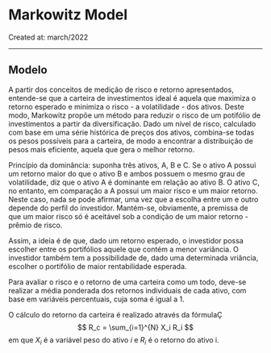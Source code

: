 # **Markowitz Model**

Created at: march/2022

---

## **Modelo**
A partir dos conceitos de medição de risco e retorno apresentados, entende-se que a carteira de investimentos ideal é aquela que maximiza o retorno esperado e minimiza o risco - a volatilidade - dos ativos. 
Deste modo, Markowitz propõe um método para reduzir o risco de
um potifólio de investimentos a partir da diversificação. Dado um nível de risco, calculado com base em uma série histórica de preços dos ativos, combina-se todas os pesos possíveis para a carteira, de modo a encontrar a distribuição de pesos mais eficiente, aquela que gera o melhor retorno.

Princípio da dominância: suponha três ativos, A, B e C. Se o ativo A possui um retorno maior do que o ativo B e ambos possuem o mesmo grau de volatilidade, diz que o ativo A é dominante em relação ao ativo B. O ativo C, no entanto, em comparação a A possui um maior risco e um maior retorno. Neste caso, nada se pode afirmar, uma vez que a escolha
entre um e outro depende do perfil do investidor. Mantém-se, obviamente, a premissa de que um maior risco só é aceitável sob a condição de um maior retorno - prêmio de risco.

Assim, a ideia é de que, dado um retorno esperado, o investidor possa escolher entre os portifólios aquele que contém a menor variância. O investidor também tem a possibilidade de, dado uma determinada vriância, escolher o portifólio de maior rentabilidade esperada.

Para avaliar o risco e o retorno de uma carteira como um todo, deve-se realizar a média ponderada dos retornos individuais de cada ativo, com base em variáveis percentuais, cuja soma é igual a 1. 

O cálculo do retorno da carteira é realizado através da fórmulaÇ
$$ R_c = \sum_{i=1}^{N} X_i R_i $$
em que $X_i$ é a variável peso do ativo $i$ e $R_i$ é o retorno do ativo i.
